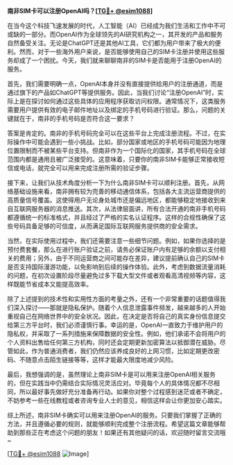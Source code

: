 **南非SIM卡可以注册OpenAI吗？[[TG💪+ @esim1088](https://t.me/s/esim1088)]**

在当今这个科技飞速发展的时代，人工智能（AI）已经成为我们生活和工作中不可或缺的一部分。而OpenAI作为全球领先的AI研究机构之一，其开发的产品和服务自然备受关注。无论是ChatGPT还是其他AI工具，它们都为用户带来了极大的便利。然而，对于一些海外用户来说，是否能够使用自己的SIM卡注册并使用这些服务却成了一个困扰。今天，我们就来聊聊南非的SIM卡是否能用于注册OpenAI的服务。

首先，我们需要明确一点，OpenAI本身并没有直接提供给用户的注册通道，而是通过旗下的产品如ChatGPT等提供服务。因此，当我们讨论“注册OpenAI”时，实际上是在探讨如何通过这些具体的应用程序获取访问权限。通常情况下，这类服务需要用户提供有效的电子邮件地址以及绑定的手机号码进行验证。那么，问题的关键就在于，南非的手机号码是否符合这一要求？

答案是肯定的。南非的手机号码完全可以在这些平台上完成注册流程。不过，在实际操作中可能会遇到一些小挑战。比如，部分国家或地区的手机号码可能因为地理位置限制而不被某些平台支持。但南非作为一个国际化的国家，其手机号码在全球范围内都是通用且被广泛接受的。这意味着，只要你的南非SIM卡能够正常接收短信或电话，就完全可以用来完成注册所需的验证步骤。

接下来，让我们从技术角度分析一下为什么南非SIM卡可以顺利注册。首先，从网络基础设施来看，南非拥有较为完善的移动通信体系，包括各大主流运营商提供的高质量信号覆盖。这使得用户无论身处城市还是偏远地区，都能够稳定地接收到来自互联网服务器的消息推送。其次，从法律层面讲，所有合法开通的南非手机号码都遵循统一的标准格式，并且经过了严格的实名认证程序。这样的合规性确保了这些号码具备足够的可信度，从而满足国际互联网服务提供商的安全需求。

当然，在实际使用过程中，我们还需要注意一些细节问题。例如，如果你选择的是预付费套餐，那么在进行账户验证之前，请务必保证账户内有足够的余额以支付相关的费用；另外，由于不同运营商之间可能存在差异，建议提前确认自己的SIM卡是否支持国际漫游功能，以免影响到后续的操作体验。此外，考虑到数据流量消耗的问题，在初次设置阶段尽量避免过多下载大型文件或者观看高清视频等内容，这样既能节省成本又能提高效率。

除了上述提到的技术性和实用性方面的考量之外，还有一个非常重要的话题值得我们深入探讨——那就是隐私保护。随着个人信息泄露事件频发，越来越多的人开始重视自己在网络世界中的安全状况。因此，在决定是否将自己的真实身份信息提交给第三方平台时，我们必须谨慎行事。幸运的是，OpenAI一直致力于维护用户的隐私权，并采取了一系列措施来保障数据的安全性。例如，他们承诺不会将用户的个人资料出售给任何第三方机构，同时还会定期更新加密算法以抵御潜在威胁。尽管如此，作为普通消费者，我们仍然应该养成良好的上网习惯，比如定期更改密码、不随意点击陌生链接等等，这样才能最大限度地减少风险。

最后，我想强调的是，虽然理论上南非SIM卡是可以用来注册OpenAI相关服务的，但在实践当中仍需结合实际情况灵活应对。毕竟每个人的具体情况都不尽相同，所以最好事先做好充分准备再行动。如果你对整个过程感到迷茫或者不确定，不妨参考一些在线教程或者咨询专业人士的意见，相信这样会让你更加安心踏实。

综上所述，南非SIM卡确实可以用来注册OpenAI的服务。只要我们掌握了正确的方法，并且遵循必要的规则，就能够顺利完成整个注册流程。希望这篇文章能够帮助到那些正在考虑这个问题的朋友！如果还有其他疑问的话，欢迎随时留言交流哦~

[[TG💪+ @esim1088](https://t.me/s/esim1088) ![Image](https://i.postimg.cc/4NQfJmqS/Snipaste-2025-05-13-00-14-12.png)]